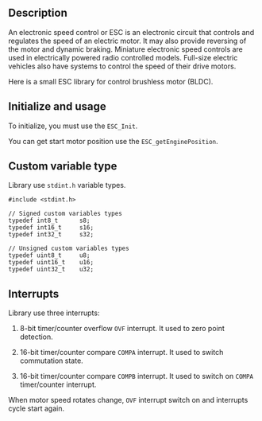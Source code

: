 Description
------------

An electronic speed control or ESC is an electronic circuit that controls and regulates the speed of an electric motor. It may also provide reversing of the motor and dynamic braking. Miniature electronic speed controls are used in electrically powered radio controlled models. Full-size electric vehicles also have systems to control the speed of their drive motors.

Here is a small ESC library for control brushless motor (BLDC).

Initialize and usage
--------------------

To initialize, you must use the `ESC_Init`.

You can get start motor position use the `ESC_getEnginePosition`.

Custom variable type
--------------------

Library use `stdint.h` variable types.

```
#include <stdint.h>

// Signed custom variables types
typedef int8_t      s8;
typedef int16_t     s16;
typedef int32_t     s32;

// Unsigned custom variables types
typedef uint8_t     u8;
typedef uint16_t    u16;
typedef uint32_t    u32;
```

Interrupts
----------

Library use three interrupts:

1) 8-bit timer/counter overflow `OVF` interrupt. It used to zero point detection.

2) 16-bit timer/counter compare `COMPA` interrupt. It used to switch commutation state.

3) 16-bit timer/counter compare `COMPB` interrupt. It used to switch on `COMPA` timer/counter interrupt.

When motor speed rotates change, `OVF` interrupt switch on and interrupts cycle start again.

